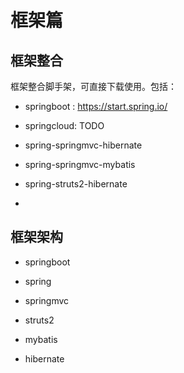 # 框架篇

## 框架整合

框架整合脚手架，可直接下载使用。包括：

- springboot : https://start.spring.io/

- springcloud: TODO

- spring-springmvc-hibernate

- spring-springmvc-mybatis

- spring-struts2-hibernate

- [spring-struts2-mybatis]: https://github.com/Binvy/green-handcode/tree/master/java/framework/spring-struts-mybatis

## 框架架构

- springboot

- spring

- springmvc

- struts2

- mybatis

- hibernate
